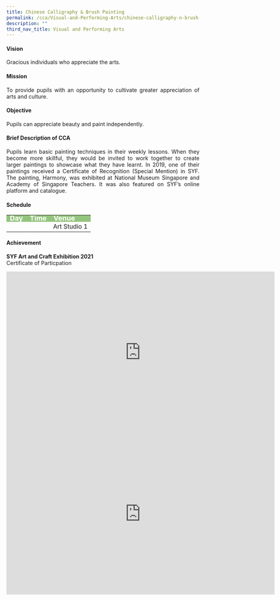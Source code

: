 ```yaml
---
title: Chinese Calligraphy & Brush Painting
permalink: /cca/Visual-and-Performing-Arts/chinese-calligraphy-n-brush-painting/
description: ""
third_nav_title: Visual and Performing Arts
---
```

<h4>Vision</h4>
<p style="text-align:justify">Gracious individuals who appreciate the arts.</p>
<h4>Mission</h4>
<p style="text-align:justify">To provide pupils with an opportunity to cultivate greater appreciation of arts and culture.</p>
<h4>Objective</h4>
<p style="text-align:justify">Pupils can appreciate beauty and paint independently.</p>
<h4>Brief Description of CCA</h4>
<p style="text-align:justify">Pupils learn basic painting techniques in their weekly lessons. When they become more skillful, they would be invited to work together to create larger paintings to showcase what they have learnt. In 2019, one of their paintings received a Certificate of Recognition (Special Mention) in SYF. The painting, Harmony, was exhibited at National Museum Singapore and Academy of Singapore Teachers. It was also featured on SYF’s online platform and catalogue.</p>
<h4>Schedule</h4>
<p>
	<table>
		<tbody>
			<tr style="line-height:10px; background-color:rgb(147,196,125); font-weight: bold; font-size:18px; color:white"><td>Day</td><td>Time</td><td>Venue</td></tr>
			<tr><td></td><td></td><td>Art Studio 1</td></tr>
			<tr></tr>
		</tbody>
		</table>
<h4>Achievement</h4>
<p style="text-align:justify"><b>SYF Art and Craft Exhibition 2021</b><br>Certificate of Particpation</p>


<center><iframe src="https://docs.google.com/presentation/d/e/2PACX-1vSfvdPaxgu15wltBqrc8R9iQpHS1lEw2DsQ-P1rJSk3uBOms48WR0HpvNbhxmjsCvewxENuvHpdDM1s/embed?start=false&amp;loop=false&amp;delayms=3000" frameborder="0" width="700" height="422" allowfullscreen="true"></iframe></center>

<center><iframe allowfullscreen="true" height="422" width="700" frameborder="0" src="https://docs.google.com/presentation/d/e/2PACX-1vQsBv-RxCxXL9wLzpwAjibWPiK8-ZvJGDSIEzHtZKn9Ud1dS7tcneT6xQ--TRRZ4U8RbK28DjOtpieo/embed?start=false&amp;loop=false&amp;delayms=3000"></iframe></center>